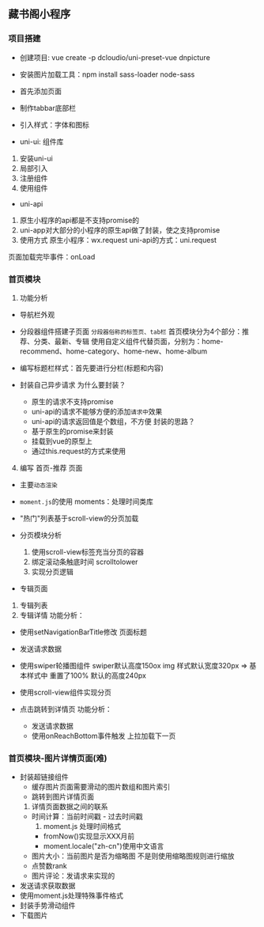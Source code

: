 ## 藏书阁小程序

### 项目搭建

- 创建项目: vue create -p dcloudio/uni-preset-vue dnpicture
- 安装图片加载工具：npm install  sass-loader node-sass

- 首先添加页面
- 制作tabbar底部栏
- 引入样式：字体和图标
- uni-ui: 组件库
1. 安装uni-ui
2. 局部引入
3. 注册组件
4. 使用组件

- uni-api
1. 原生小程序的api都是不支持promise的
2. uni-app对大部分的小程序的原生api做了封装，使之支持promise
3. 使用方式
原生小程序：wx.request
uni-api的方式：uni.request

页面加载完毕事件：onLoad


### 首页模块
1. 功能分析
- 导航栏外观

- 分段器组件搭建子页面
`分段器俗称的标签页、tab栏`
首页模块分为4个部分：推荐、分类、最新、专辑
使用自定义组件代替页面，分别为：home-recommend、home-category、home-new、home-album
- 编写标题栏样式：首先要进行分栏(标题和内容)


- 封装自己异步请求
为什么要封装？
  - 原生的请求不支持promise
  - uni-api的请求不能够方便的添加`请求中`效果
  - uni-api的请求返回值是个数组，不方便
封装的思路？
  - 基于原生的promise来封装
  - 挂载到vue的原型上
  - 通过this.request的方式来使用


4. 编写 首页-推荐 页面
- 主要`动态渲染`
- `moment.js`的使用
moments：处理时间类库
- "热门"列表基于scroll-view的分页加载
- 分页模块分析
    1. 使用scroll-view标签充当分页的容器
    2. 绑定滚动条触底时间 scrolltolower
    3. 实现分页逻辑

- 专辑页面
1. 专辑列表
2. 专辑详情
功能分析：
 - 使用setNavigationBarTitle修改 页面标题
 - 发送请求数据
 - 使用swiper轮播图组件
   swiper默认高度150ox
   img 样式默认宽度320px => 基本样式中 重置了100%
   默认的高度240px

 - 使用scroll-view组件实现分页
 - 点击跳转到详情页
  功能分析：
    - 发送请求数据
    - 使用onReachBottom事件触发 上拉加载下一页

### 首页模块-图片详情页面(难)
- 封装超链接组件
  - 缓存图片页面需要滑动的图片数组和图片索引
  - 跳转到图片详情页面
  1. 详情页面数据之间的联系
    - 时间计算：当前时间戳 - 过去时间戳
      1. moment.js 处理时间格式
        - fromNow()实现显示XXX月前
        - moment.locale("zh-cn")使用中文语言
    - 图片大小：当前图片是否为缩略图 不是则使用缩略图规则进行缩放
    - 点赞数rank
    - 图片评论：发请求来实现的
- 发送请求获取数据
- 使用moment.js处理特殊事件格式
- 封装手势滑动组件
- 下载图片